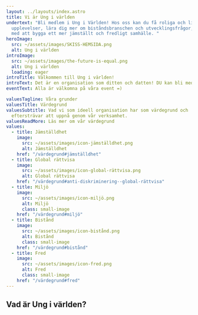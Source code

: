 ```yaml
---
layout: ../layouts/index.astro
title: Vi är Ung i världen
undertext: "Bli medlem i Ung i Världen! Hos oss kan du få roliga och livslånga
  upplevelser, lära dig mer om biståndsbranschen och utvecklingsfrågor, och vara
  med att bygga ett mer jämställt och fredligt samhälle. "
heroImage:
  src: ~/assets/images/SKISS-HEMSIDA.png
  alt: Ung i världen
introImage:
  src: ~/assets/images/the-future-is-equal.png
  alt: Ung i världen
  loading: eager
introTitle: Välkommen till Ung i världen!
introText: Det är en organisation som ditten och datten! DU kan bli med och här nedanför är länkar till våra sociala kanaler. Nej det är det inte förresten det är en länk till om oss.
eventText: Alla är välkomna på våra event =)

valuesTagline: Våra grunder
valuesTitle: Värdegrund
valuesSubtitle: Vad vi som ideell organisation har som värdegrund och
  eftersträvar att uppnå genom vår verksamhet.
valuesReadMore: Läs mer om vår värdegrund
values:
  - title: Jämställdhet
    image:
      src: ~/assets/images/icon-jämställdhet.png
      alt: Jämställdhet
    href: "/värdegrund#jämställdhet"
  - title: Global rättvisa
    image:
      src: ~/assets/images/icon-global-rättvisa.png
      alt: Global rättvisa
    href: "/värdegrund#anti-diskriminering--global-rättvisa"
  - title: Miljö
    image:
      src: ~/assets/images/icon-miljö.png
      alt: Miljö
      class: small-image
    href: "/värdegrund#miljö"
  - title: Bistånd
    image:
      src: ~/assets/images/icon-bistånd.png
      alt: Bistånd
      class: small-image
    href: "/värdegrund#bistånd"
  - title: Fred
    image:
      src: ~/assets/images/icon-fred.png
      alt: Fred
      class: small-image
    href: "/värdegrund#fred"
---
```


## Vad är Ung i världen?

